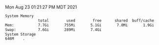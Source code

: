 Mon Aug 23 01:21:27 PM MDT 2021
```bash
System Memory
               total        used        free      shared  buff/cache   available
Mem:           7.7Gi       755Mi       5.1Gi       7.0Mi       1.9Gi       6.6Gi
Swap:          7.6Gi       289Mi       7.4Gi
System Storage
646M	.
```
```bash
